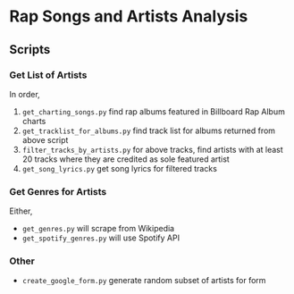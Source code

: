 # Rap Songs and Artists Analysis

## Scripts

### Get List of Artists

In order,

1. `get_charting_songs.py` find rap albums featured in Billboard Rap Album charts
2. `get_tracklist_for_albums.py` find track list for albums returned from above script
3. `filter_tracks_by_artists.py` for above tracks, find artists with at least 20 tracks where they are credited as sole featured artist
4. `get_song_lyrics.py` get song lyrics for filtered tracks


### Get Genres for Artists

Either,

* `get_genres.py` will scrape from Wikipedia
* `get_spotify_genres.py` will use Spotify API

### Other

* `create_google_form.py` generate random subset of artists for form
